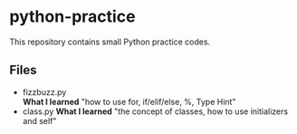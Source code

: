 # python-practice
This repository contains small Python practice codes.

## Files
- fizzbuzz.py  
  **What I learned**  "how to use for, if/elif/else,  %,  Type Hint"
- class.py
  **What I learned**  "the concept of classes, how to use initializers and self"
